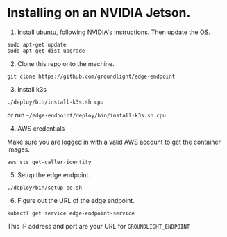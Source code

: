 # Installing on an NVIDIA Jetson.

1) Install ubuntu, following NVIDIA's instructions.  Then update the OS.

```
sudo apt-get update
sudo apt-get dist-upgrade
```

2) Clone this repo onto the machine.

```
git clone https://github.com/groundlight/edge-endpoint
```

3) Install k3s

```
./deploy/bin/install-k3s.sh cpu
```

or run `~/edge-endpoint/deploy/bin/install-k3s.sh cpu`

4) AWS credentials

Make sure you are logged in with a valid AWS account to get the container images.

```
aws sts get-caller-identity
```


5) Setup the edge endpoint.

```
./deploy/bin/setup-ee.sh
```

6) Figure out the URL of the edge endpoint.

```
kubectl get service edge-endpoint-service
```

This IP address and port are your URL for `GROUNDLIGHT_ENDPOINT`

